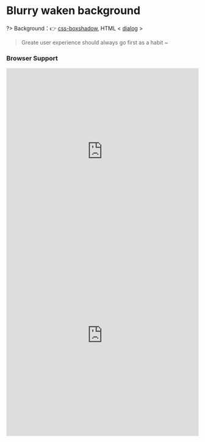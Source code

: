 # Blurry waken background

?> Background：:point_right: [css-boxshadow](https://developer.mozilla.org/zh-CN/docs/Web/CSS/css-boxshadow), HTML < [dialog](https://developer.mozilla.org/zh-CN/docs/Web/HTML/Element/dialog) >

<vuep template="#blurry-weaken-background_tlp"></vuep>

<script v-pre type="text/x-template" id="blurry-weaken-background_tlp">
<style>
  main {
    width: 100%;
    user-select: none;
    font: 14px / 1 Helvetica, sans-serif;
  }
  main {
    position: relative;
    padding: 30px 50px;
    hyphens: auto;   
    text-align: justify; 
    transition: .6s filter;
  }
  article.de-emphasized{
    filter: blur(5px);
  }
  article .btn{
    padding: 6px 1em;
    border-radius: 3px;
    outline: none;
  }
  dialog{
    width: 400px; height: 120px;
    text-align: center;
    line-height: 84px;
    position: absolute;
    top: 50%; left: 50%;
    transform: translate(-50%, -50%);
    box-shadow: 0 .1em .2em rgba(0,0,0,.5), 0 0 0 50vmax rgba(0,0,0,.3);
    z-index: 99;
  }
  dialog:not([open]){
    display: none;
  }
</style>
<template>
  <main>
    <article ref="article">
      <button class="btn" @click="handleBtnClick($event)">Show dialog</button>
      <p>Bacon ipsum dolor amet consectetur short loin ut tri-tip alcatra ground round jowl beef meatloaf in pork. Elit chicken
          ea spare ribs. Shank andouille ex boudin picanha turkey esse. Do doner fugiat tongue.
      </p>
      <p>Chuck filet mignon flank pork chop mollit enim veniam sed pork loin aliquip sausage prosciutto in deserunt. Nostrud
          porchetta non nulla sunt. Cupim et velit picanha laborum salami capicola exercitation alcatra sausage cillum
          shoulder minim esse. Pig boudin aliquip aute, tail ut cow incididunt short loin aliqua.
      </p>
      <p>Doner alcatra pastrami pig, strip steak eu in frankfurter occaecat in filet mignon chuck short loin nulla meatloaf.
          Adipisicing aliqua kielbasa nulla proident. Ground round meatloaf kevin, shank adipisicing pork frankfurter t-bone
          spare ribs cupidatat. Sed ham non duis enim, in ipsum fugiat est tongue short ribs ad bresaola prosciutto. Non
          minim picanha, ad in occaecat fugiat veniam dolor deserunt.
      </p>
    </article>
    <dialog ref="dialog" @click="handleDialogClick($event)">
      Hi~ I'm a dialog. Click to close.
    </dialog>
  </main>
</template>
<script>
  export default {
    methods: {
      handleBtnClick(e) {
        const { dialog, article } = this.$refs;
        dialog.show();
        article.classList.add('de-emphasized');
      },
      handleDialogClick(e) {
        const { dialog, article } = this.$refs;
        dialog.close && dialog.close();
        article.classList.remove('de-emphasized');
      }
    }
  }
</script>
</script>

> Greate user experience should always go first as a habit ~

### Browser Support

<iframe
  width="100%"
  height="436px"
  frameborder="0"
  src="https://caniuse.bitsofco.de/embed/index.html?feat=css-boxshadow&amp;periods=future_1,current,past_1,past_2,past_3&amp;accessible-colours=false">
</iframe>

<iframe
  width="100%"
  height="528px"
  frameborder="0"
  src="https://caniuse.bitsofco.de/embed/index.html?feat=dialog&amp;periods=future_1,current,past_1,past_2,past_3&amp;accessible-colours=false">
</iframe>
